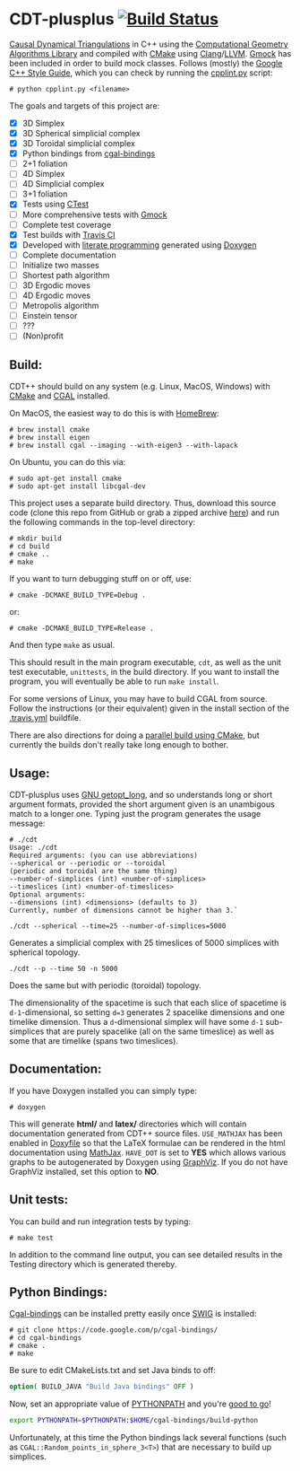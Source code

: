 CDT-plusplus [![Build Status](https://travis-ci.org/acgetchell/CDT-plusplus.png?branch=master)](https://travis-ci.org/acgetchell/CDT-plusplus)
============

[Causal Dynamical Triangulations][1] in C++ using the [Computational Geometry Algorithms Library][2] and compiled with
[CMake][3] using [Clang][4]/[LLVM][5]. [Gmock][6] has been included in order to build mock classes.
Follows (mostly) the [Google C++ Style Guide][7], which you can check by
running the [cpplint.py][8] script:

~~~
# python cpplint.py <filename>
~~~

The goals and targets of this project are:

- [x] 3D Simplex
- [x] 3D Spherical simplicial complex
- [x] 3D Toroidal simplicial complex
- [x] Python bindings from [cgal-bindings][9]
- [ ] 2+1 foliation
- [ ] 4D Simplex
- [ ] 4D Simplicial complex
- [ ] 3+1 foliation
- [x] Tests using [CTest][10]
- [ ] More comprehensive tests with [Gmock][6]
- [ ] Complete test coverage
- [x] Test builds with [Travis CI][11]
- [x] Developed with [literate programming][12] generated using [Doxygen][13]
- [ ] Complete documentation
- [ ] Initialize two masses
- [ ] Shortest path algorithm
- [ ] 3D Ergodic moves
- [ ] 4D Ergodic moves
- [ ] Metropolis algorithm
- [ ] Einstein tensor
- [ ] ???
- [ ] (Non)profit

Build:
------

CDT++ should build on any system (e.g. Linux, MacOS, Windows) with [CMake][14] and [CGAL][15] installed.

On MacOS, the easiest way to do this is with [HomeBrew][16]:

~~~
# brew install cmake
# brew install eigen
# brew install cgal --imaging --with-eigen3 --with-lapack
~~~

On Ubuntu, you can do this via:
~~~
# sudo apt-get install cmake
# sudo apt-get install libcgal-dev
~~~

This project uses a separate build directory. Thus, download this source code (clone this repo from GitHub or grab a zipped archive [here][17]) and run the following commands in the top-level directory:

~~~
# mkdir build
# cd build
# cmake ..
# make
~~~

If you want to turn debugging stuff on or off, use:

~~~
# cmake -DCMAKE_BUILD_TYPE=Debug .
~~~

or:

~~~
# cmake -DCMAKE_BUILD_TYPE=Release .
~~~

And then type `make` as usual.

This should result in the main program executable, `cdt`, as well as the unit test executable, `unittests`, in the build directory. If you want to install the program, you will eventually be able to run `make install`.

For some versions of Linux, you may have to build CGAL from source. Follow the instructions (or their equivalent) given in the install section of the [.travis.yml](https://github.com/acgetchell/CDT-plusplus/blob/master/.travis.yml) buildfile.

There are also directions for doing a [parallel build using CMake][18], but currently the builds don't really take long enough to bother.

Usage:
------
CDT-plusplus uses [GNU getopt_long][19], and so understands long or short argument formats, provided the short argument given is an unambigous match to a longer one. Typing just the program generates the usage message:

~~~
# ./cdt
Usage: ./cdt
Required arguments: (you can use abbreviations)
--spherical or --periodic or --toroidal
(periodic and toroidal are the same thing)
--number-of-simplices (int) <number-of-simplices>
--timeslices (int) <number-of-timeslices>
Optional arguments:
--dimensions (int) <dimensions> (defaults to 3)
Currently, number of dimensions cannot be higher than 3.`
~~~

`./cdt --spherical --time=25 --number-of-simplices=5000`

Generates a simplicial complex with 25 timeslices of 5000 simplices with spherical topology.

`./cdt --p --time 50 -n 5000`

Does the same but with periodic (toroidal) topology.

The dimensionality of the spacetime is such that each slice of spacetime is `d-1`-dimensional, so setting `d=3` generates 2 spacelike dimensions and one timelike dimension. Thus a `d`-dimensional simplex will have some `d-1` sub-simplices that are purely spacelike (all on the same timeslice) as well as some that are timelike (spans two timeslices).

Documentation:
--------------

If you have Doxygen installed you can simply type:

~~~
# doxygen
~~~

This will generate **html/** and **latex/** directories which will contain documentation generated from CDT++ source files. `USE_MATHJAX` has been enabled in [Doxyfile](https://github.com/acgetchell/CDT-plusplus/blob/master/Doxyfile) so that the LaTeX formulae can be rendered in the html documentation using [MathJax][20]. `HAVE_DOT` is set to **YES** which allows various graphs to be autogenerated by Doxygen using [GraphViz][21]. If you do not have GraphViz installed, set this option to **NO**.


Unit tests:
-----------

You can build and run integration tests by typing:

~~~
# make test
~~~

In addition to the command line output, you can see detailed results in the Testing directory which is generated thereby.

Python Bindings:
----------------

[Cgal-bindings][9] can be installed pretty easily once [SWIG][23] is installed:

~~~
# git clone https://code.google.com/p/cgal-bindings/
# cd cgal-bindings
# cmake .
# make
~~~

Be sure to edit CMakeLists.txt and set Java binds to off:

~~~CMake
option( BUILD_JAVA "Build Java bindings" OFF )
~~~

Now, set an appropriate value of [PYTHONPATH][22] and you're [good to go](simple_triangulation_3.py)!

~~~bash
export PYTHONPATH=$PYTHONPATH:$HOME/cgal-bindings/build-python
~~~

Unfortunately, at this time the Python bindings lack several functions (such as `CGAL::Random_points_in_sphere_3<T>`) that are necessary to build up simplices.

[1]: http://arxiv.org/abs/hep-th/0105267
[2]: http://www.cgal.org
[3]: http://www.cmake.org
[4]: http://clang.llvm.org
[5]: http://llvm.org
[6]: https://code.google.com/p/googlemock/
[7]: http://google-styleguide.googlecode.com/svn/trunk/cppguide.xml
[8]: http://google-styleguide.googlecode.com/svn/trunk/cpplint/cpplint.py
[9]: https://code.google.com/p/cgal-bindings/]
[10]: http://cmake.org/Wiki/CMake/Testing_With_CTest
[11]: http://about.travis-ci.org/docs/user/getting-started/
[12]: http://www.literateprogramming.com
[13]: http://www.doxygen.org
[14]: http://www.cmake.org/cmake/help/install.html
[15]: http://www.cgal.org/Manual/latest/doc_html/installation_manual/Chapter_installation_manual.html
[16]: http://brew.sh
[17]: https://github.com/acgetchell/CDT-plusplus/archive/master.zip
[18]: http://www.kitware.com/blog/home/post/434
[19]: http://www.gnu.org/software/libc/manual/html_node/Getopt-Long-Options.html
[20]: http://www.mathjax.org
[21]: http://www.graphviz.org
[22]: http://scipher.wordpress.com/2010/05/10/setting-your-pythonpath-environment-variable-linuxunixosx/
[23]: http://www.swig.org
